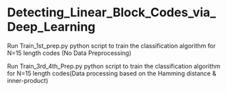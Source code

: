 # Detecting_Linear_Block_Codes_via_Deep_Learning



Run  Train_1st_prep.py python script to train the classification algorithm for N=15 length codes (No Data Preprocessing) 

Run Train_3rd_4th_Prep.py python script to train the classification algorithm for N=15 length codes(Data processing based on the Hamming distance & inner-product)
